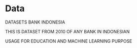 # Data
DATASETS BANK INDONESIA

THIS IS DATASET FROM 2010 OF ANY BANK IN INDONESIAN

USAGE FOR EDUCATION AND MACHINE LEARNING PURPOSE
